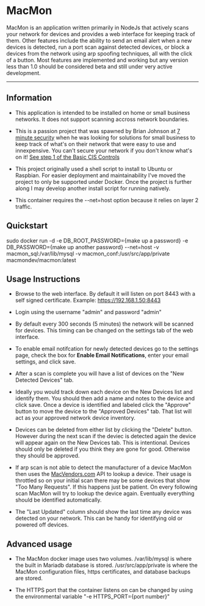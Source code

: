 # MacMon

MacMon is an application written primarily in NodeJs that actively scans your network for devices and provides a web interface for keeping track of them.  Other features include the ability to send an email alert when a new devices is detected, run a port scan against detected devices, or block a devices from the network using arp spoofing techniques, all with the click of a button.  Most features are implemented and working but any version less than 1.0 should be considered beta and still under very active development.

---

## Information

- This application is intended to be installed on home or small business networks.  It does not support scanning accross network boundaries.

- This is a passion project that was spawned by Brian Johnson at [7 minute security](https://7ms.us/) when he was looking for solutions for small business to keep track of what's on their network that were easy to use and innexpensive.  You can't secure your network if you don't know what's on it!  [See step 1 of the Basic CIS Controls](https://www.cisecurity.org/controls/)

- This project originally used a shell script to install to Ubuntu or Raspbian.  For easier deployment and maintainability I've moved the project to only be supported under Docker.  Once the project is further along I may develop another install script for running natively.

- This container requires the --net=host option because it relies on layer 2 traffic.

## Quickstart
sudo docker run -d -e DB_ROOT_PASSWORD={make up a password} -e DB_PASSWORD={make up another password} --net=host -v macmon_sql:/var/lib/mysql -v macmon_conf:/usr/src/app/private macmondev/macmon:latest

## Usage Instructions
- Browse to the web interface.  By default it will listen on port 8443 with a self signed certificate.  Example: https://192.168.1.50:8443

- Login using the username "admin" and password "admin"

- By default every 300 seconds (5 minutes) the network will be scanned for devices.  This timing can be changed on the settings tab of the web interface.

- To enable email notifcation for newly detected devices go to the settings page, check the box for **Enable Email Notifications**, enter your email settings, and click save.

- After a scan is complete you will have a list of devices on the "New Detected Devices" tab.

- Ideally you would track down each device on the New Devices list and identify them.  You should then add a name and notes to the device and click save.  Once a device is identified and labeled click the "Approve" button to move the device to the "Approved Devices" tab.  That list will act as your approved network device inventory.

- Devices can be deleted from either list by clicking the "Delete" button.  However during the next scan if the deviec is detected again the device will appear again on the New Devices tab.  This is intentional.  Devices should only be deleted if you think they are gone for good.  Otherwise they should be approved.

- If arp scan is not able to detect the manufacturer of a device MacMon then uses the [MacVendors.com](https://macvendors.com/) API to lookup a device.  Their usage is throttled so on your initial scan there may be some devices that show "Too Many Requests".  If this happens just be patient.  On every following scan MacMon will try to lookup the device again.  Eventually everything should be identified automatically.

- The "Last Updated" column should show the last time any device was detected on your network.  This can be handy for identifying old or powered off devices.

## Advanced usage
- The MacMon docker image uses two volumes. /var/lib/mysql is where the built in Mariadb database is stored.  /usr/src/app/private is where the MacMon configuration files, https certificates, and database backups are stored.

- The HTTPS port that the container listens on can be changed by using the environmental variable "-e HTTPS_PORT={port number}"
